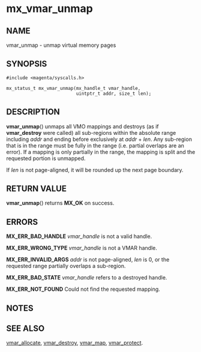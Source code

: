# mx_vmar_unmap

## NAME

vmar_unmap - unmap virtual memory pages

## SYNOPSIS

```
#include <magenta/syscalls.h>

mx_status_t mx_vmar_unmap(mx_handle_t vmar_handle,
                          uintptr_t addr, size_t len);
```

## DESCRIPTION

**vmar_unmap**() unmaps all VMO mappings and destroys (as if **vmar_destroy**
were called) all sub-regions within the absolute range including *addr* and ending
before exclusively at *addr* + *len*.  Any sub-region that is in the range must
be fully in the range (i.e. partial overlaps are an error).  If a mapping is
only partially in the range, the mapping is split and the requested portion is
unmapped.

If *len* is not page-aligned, it will be rounded up the next page boundary.

## RETURN VALUE

**vmar_unmap**() returns **MX_OK** on success.

## ERRORS

**MX_ERR_BAD_HANDLE**  *vmar_handle* is not a valid handle.

**MX_ERR_WRONG_TYPE**  *vmar_handle* is not a VMAR handle.

**MX_ERR_INVALID_ARGS**  *addr* is not page-aligned, *len* is 0, or the
requested range partially overlaps a sub-region.

**MX_ERR_BAD_STATE**  *vmar_handle* refers to a destroyed handle.

**MX_ERR_NOT_FOUND**  Could not find the requested mapping.

## NOTES

## SEE ALSO

[vmar_allocate](vmar_allocate.md),
[vmar_destroy](vmar_destroy.md),
[vmar_map](vmar_map.md),
[vmar_protect](vmar_protect.md).
